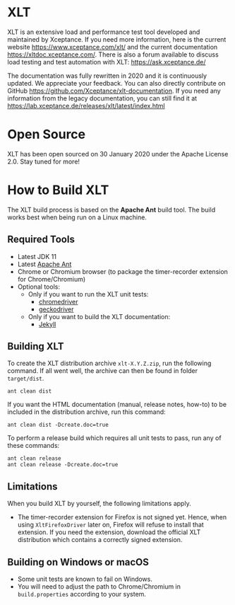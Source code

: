 # XLT
XLT is an extensive load and performance test tool developed and maintained by Xceptance. If you need more information, here is the current website https://www.xceptance.com/xlt/ and the current documentation https://xltdoc.xceptance.com/. There is also a forum available to discuss load testing and test automation with XLT: https://ask.xceptance.de/

The documentation was fully rewritten in 2020 and it is continuously updated. We appreciate your feedback. You can also directly contribute on GitHub https://github.com/Xceptance/xlt-documentation. If you need any information from the legacy documentation, you can still find it at https://lab.xceptance.de/releases/xlt/latest/index.html

# Open Source
XLT has been open sourced on 30 January 2020 under the Apache License 2.0. Stay tuned for more!

# How to Build XLT

The XLT build process is based on the **Apache Ant** build tool. The build works best when being run on a Linux machine.

## Required Tools

* Latest JDK 11
* Latest [Apache Ant](https://ant.apache.org/)
* Chrome or Chromium browser (to package the timer-recorder extension for Chrome/Chromium)
* Optional tools:
    * Only if you want to run the XLT unit tests:
        * [chromedriver](https://chromedriver.chromium.org/)
        * [geckodriver](https://github.com/mozilla/geckodriver)
    * Only if you want to build the XLT documentation:
        * [Jekyll](https://jekyllrb.com/)

## Building XLT

To create the XLT distribution archive `xlt-X.Y.Z.zip`, run the following command. If all went well, the archive can then be found in folder `target/dist`.

```
ant clean dist
```

If you want the HTML documentation (manual, release notes, how-to) to be included in the distribution archive, run this command:

```
ant clean dist -Dcreate.doc=true
```

To perform a release build which requires all unit tests to pass, run any of these commands:

```
ant clean release 
ant clean release -Dcreate.doc=true
```

## Limitations

When you build XLT by yourself, the following limitations apply.

* The timer-recorder extension for Firefox is not signed yet. Hence, when using `XltFirefoxDriver` later on, Firefox will refuse to install that extension. If you need the extension, download the official XLT distribution which contains a correctly signed extension.

## Building on Windows or macOS

* Some unit tests are known to fail on Windows.
* You will need to adjust the path to Chrome/Chromium in `build.properties` according to your system.
